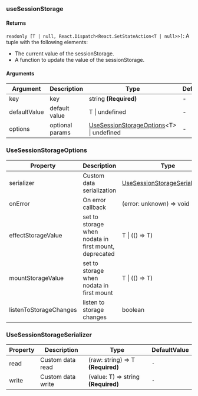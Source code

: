### useSessionStorage

#### Returns
`readonly [T | null, React.Dispatch<React.SetStateAction<T | null>>]`: A tuple with the following elements:
- The current value of the sessionStorage.
- A function to update the value of the sessionStorage.

#### Arguments
|Argument|Description|Type|DefaultValue|
|---|---|---|---|
|key|key|string  **(Required)**|-|
|defaultValue|default value|T \| undefined |-|
|options|optional params|[UseSessionStorageOptions](#usesessionstorageoptions)&lt;T&gt; \| undefined |-|

### UseSessionStorageOptions

|Property|Description|Type|DefaultValue|
|---|---|---|---|
|serializer|Custom data serialization|[UseSessionStorageSerializer](#usesessionstorageserializer)&lt;T&gt; |`-`|
|onError|On error callback|(error: unknown) => void |``console.error``|
|effectStorageValue|set to storage when nodata in first mount, deprecated|T \| (() => T) |`-`|
|mountStorageValue|set to storage when nodata in first mount|T \| (() => T) |`-`|
|listenToStorageChanges|listen to storage changes|boolean |``true``|

### UseSessionStorageSerializer

|Property|Description|Type|DefaultValue|
|---|---|---|---|
|read|Custom data read|(raw: string) => T  **(Required)**|`-`|
|write|Custom data write|(value: T) => string  **(Required)**|`-`|